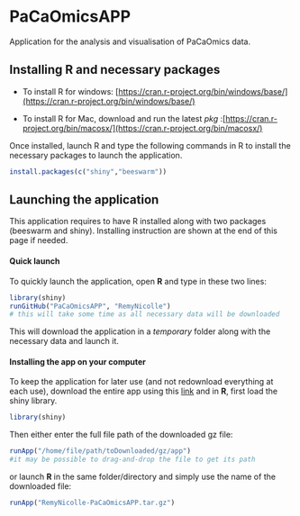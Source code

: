 # PaCaOmicsAPP
Application for the analysis and visualisation of PaCaOmics data.



## Installing R and necessary packages
- To install R for windows: [https://cran.r-project.org/bin/windows/base/](https://cran.r-project.org/bin/windows/base/)

- To install R for Mac, download and run the latest _pkg_ :[https://cran.r-project.org/bin/macosx/](https://cran.r-project.org/bin/macosx/)

Once installed, launch R and type the following commands in R to install the necessary packages to launch the application.
```R
install.packages(c("shiny","beeswarm"))
```


## Launching the application
This application requires to have R installed along with two packages (beeswarm and shiny). Installing instruction are shown at the end of this page if needed.

#### Quick launch
To quickly launch the application, open __R__ and type in these two lines:
```R
library(shiny)
runGitHub("PaCaOmicsAPP", "RemyNicolle")
# this will take some time as all necessary data will be downloaded
```
This will download the application in a _temporary_ folder along with the necessary data and launch it.

#### Installing the app on your computer
To keep the application for later use (and not redownload everything at each use), download the entire app using this [link](https://github.com/RemyNicolle/PaCaOmicsAPP/tarball/master) and in __R__, first load the shiny library.
```R
library(shiny)
```
Then either enter the full file path of the downloaded gz file:
```R
runApp("/home/file/path/toDownloaded/gz/app")
#it may be possible to drag-and-drop the file to get its path
```
or launch __R__ in the same folder/directory and simply use the name of the downloaded file:
```R
runApp("RemyNicolle-PaCaOmicsAPP.tar.gz")
```
